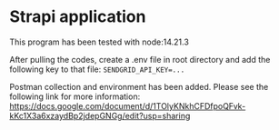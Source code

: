 # Strapi application

This program has been tested with node:14.21.3

After pulling the codes, create a .env file in root directory and add the following key to that file:
`SENDGRID_API_KEY=...`

Postman collection and environment has been added.
Please see the following link for more information:
https://docs.google.com/document/d/1TOlyKNkhCFDfpoQFvk-kKc1X3a6xzaydBp2jdepGNGg/edit?usp=sharing

